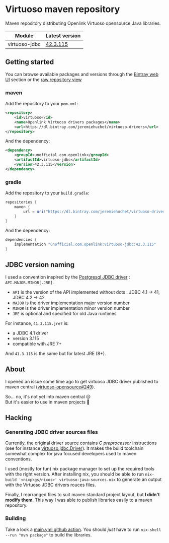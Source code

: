 # Virtuoso maven repository

Maven repository distributing Openlink Virtuoso opensource Java libraries.

| Module          | Latest version |
| --------------- | -------------- |
| virtuoso-jdbc   | [42.3.115](https://github.com/jeremiehuchet/virtuoso-drivers/releases/virtuoso-jdbc-3.115) |

## Getting started

You can browse available packages and versions through the [Bintray web UI](https://bintray.com/jeremiehuchet/virtuoso-drivers) section or the [raw repository view](https://dl.bintray.com/jeremiehuchet/virtuoso-drivers)

### maven

Add the repository to your `pom.xml`:

```xml
<repository>
    <id>virtuoso</id>
    <name>Openlink Virtuoso drivers packages</name>
    <url>https://dl.bintray.com/jeremiehuchet/virtuoso-drivers</url>
</repository>
```

And the dependency:

```xml
<dependency>
    <groupId>unofficial.com.openlink</groupId>
    <artifactId>virtuoso-jdbc</artifactId>
    <version>42.3.115</version>
</dependency>
```

### gradle

Add the repository to your `build.gradle`:

```groovy
repositories {
    maven {
        url = uri("https://dl.bintray.com/jeremiehuchet/virtuoso-drivers")
    }
}
```

And the dependency:

```groovy
dependencies {
    implementation "unofficial.com.openlink:virtuoso-jdbc:42.3.115"
}
```

## JDBC version naming

I used a convention inspired by the [Postgresql JDBC driver](https://search.maven.org/artifact/org.postgresql/postgresql) : `API.MAJOR.MINOR[.JRE]`.

- `API` is the version of the API implemented without dots : JDBC 4.1 → 41, JDBC 4.2 → 42
- `MAJOR` is the driver implementation major version number
- `MINOR` is the driver implementation minor version number
- `JRE` is optional and specified for old Java runtimes

For instance, `41.3.115.jre7` is:

- a JDBC 4.1 driver
- version 3.115
- compatible with JRE 7+

And `41.3.115` is the same but for latest JRE (8+).

## About

I opened an issue some time ago to get virtuoso JDBC driver published to maven central ([virtuoso-opensource#249](https://github.com/openlink/virtuoso-opensource/issues/249)).

So... no, it's not yet into maven central 😢  
But it's easier to use in maven projects 🎉

## Hacking

### Generating JDBC driver sources files

Currently, the original driver source contains _C preprocessor_ instructions (see for instance [virtuoso.jdbc.Driver](https://github.com/openlink/virtuoso-opensource/blob/97d31f7c3818fffec849258f2c2e932949e7c6ba/libsrc/JDBCDriverType4/virtuoso/jdbc/Driver.java#L541)). It makes the build toolchain somewhat complex for java focused developers used to maven conventions.

I used (mostly for fun) nix package manager to set up the required tools with the right version. After installing nix, you should be able to run `nix-build '<nixpkgs/nixos>' virtuoso-java-sources.nix` to generate an output with the Virtuoso JDBC drivers rouces files.

Finally, I rearranged files to suit maven standard project layout, but **I didn't modify them**. This way I was able to publish libraries easily to a maven repository.

### Building

Take a look a [main.yml github action](https://github.com/jeremiehuchet/virtuoso-drivers/blob/main/.github/workflows/main.yml). You should _just_ have to run `nix-shell --run "mvn package"` to build the libraries.
